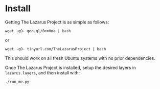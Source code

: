 # Install

Getting The Lazarus Project is as simple as follows:

```
wget -qO- goo.gl/0emHna | bash
```

or

```
wget -qO- tinyurl.com/TheLazarusProject | bash
```

This should work on all fresh Ubuntu systems with no prior dependencies.

Once The Lazarus Project is installed, setup the desired layers in `lazarus.layers`, and then install with:

```
./run_me.py
```

